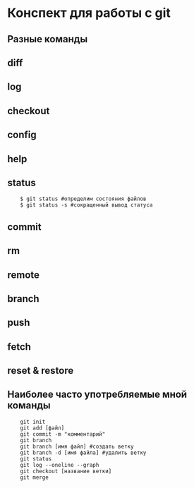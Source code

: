 # Конспект для работы с git

## Разные команды

## diff

## log

## checkout

## config

## help

## status
        $ git status #определим состояния файлов
        $ git status -s #сокращенный вывод статуса
## commit

## rm

## remote

## branch

## push

## fetch

## reset & restore

## Наиболее часто употребляемые мной команды
        git init
        git add [файл]
        git commit -m "комментарий"
        git branch
        git branch [имя файл] #создать ветку
        git branch -d [имя файла] #удалить ветку
        git status
        git log --oneline --graph
        git checkout [название ветки]
        git merge